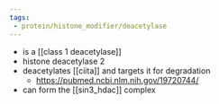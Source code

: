 ```yaml
---
tags:
 - protein/histone_modifier/deacetylase
---
```

- is a [[class 1 deacetylase]]
- histone deacetylase 2
- deacetylates  [[ciita]] and targets it for degradation
	- https://pubmed.ncbi.nlm.nih.gov/19720744/
- can form the [[sin3_hdac]] complex 